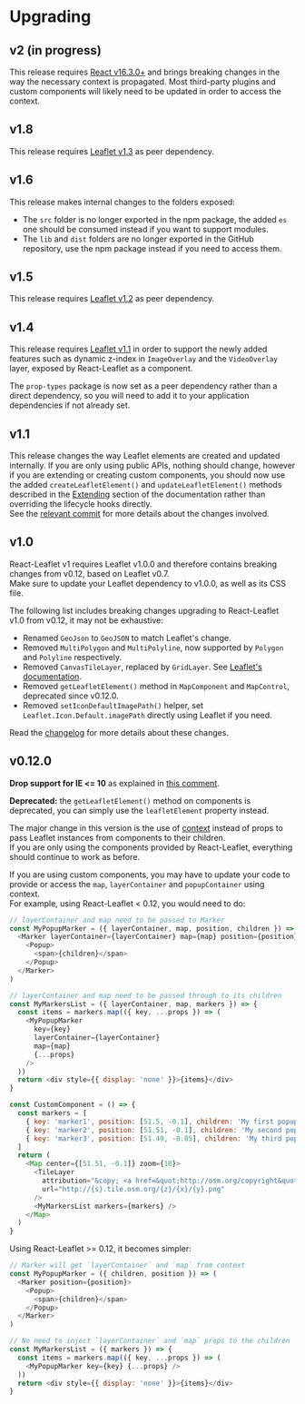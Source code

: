 # Upgrading

## v2 (in progress)

This release requires [React v16.3.0+](https://reactjs.org/blog/2018/03/29/react-v-16-3.html) and brings breaking changes in the way the necessary context is propagated. Most third-party plugins and custom components will likely need to be updated in order to access the context.

## v1.8

This release requires
[Leaflet v1.3](http://leafletjs.com/2018/01/15/leaflet-1.3.0.html) as peer
dependency.

## v1.6

This release makes internal changes to the folders exposed:

* The `src` folder is no longer exported in the npm package, the added `es` one
  should be consumed instead if you want to support modules.
* The `lib` and `dist` folders are no longer exported in the GitHub repository,
  use the npm package instead if you need to access them.

## v1.5

This release requires
[Leaflet v1.2](http://leafletjs.com/2017/08/08/leaflet-1.2.0.html) as peer
dependency.

## v1.4

This release requires
[Leaflet v1.1](http://leafletjs.com/2017/06/27/leaflet-1.1.0.html) in order to
support the newly added features such as dynamic z-index in `ImageOverlay` and
the `VideoOverlay` layer, exposed by React-Leaflet as a component.

The `prop-types` package is now set as a peer dependency rather than a direct
dependency, so you will need to add it to your application dependencies if not
already set.

## v1.1

This release changes the way Leaflet elements are created and updated
internally. If you are only using public APIs, nothing should change, however if
you are extending or creating custom components, you should now use the added
`createLeafletElement()` and `updateLeafletElement()` methods described in the
[Extending](https://github.com/PaulLeCam/react-leaflet/blob/master/docs/Extending.md#extending)
section of the documentation rather than overriding the lifecycle hooks
directly.\
See the [relevant commit](https://github.com/PaulLeCam/react-leaflet/commit/b42026f9dc93be45f0b8ffc6638a9d3824751091)
for more details about the changes involved.

## v1.0

React-Leaflet v1 requires Leaflet v1.0.0 and therefore contains breaking changes
from v0.12, based on Leaflet v0.7.\
Make sure to update your Leaflet dependency to v1.0.0, as well as its CSS file.

The following list includes breaking changes upgrading to React-Leaflet v1.0
from v0.12, it may not be exhaustive:

* Renamed `GeoJson` to `GeoJSON` to match Leaflet's change.
* Removed `MultiPolygon` and `MultiPolyline`, now supported by `Polygon` and
  `Polyline` respectively.
* Removed `CanvasTileLayer`, replaced by `GridLayer`. See
  [Leaflet's documentation](http://leafletjs.com/reference-1.0.0.html#gridlayer).
* Removed `getLeafletElement()` method in `MapComponent` and `MapControl`,
  deprecated since v0.12.0.
* Removed `setIconDefaultImagePath()` helper, set
  `Leaflet.Icon.Default.imagePath` directly using Leaflet if you need.

Read the [changelog](CHANGELOG.md) for more details about these changes.

## v0.12.0

**Drop support for IE <= 10** as explained in
[this comment](https://github.com/PaulLeCam/react-leaflet/issues/215#issuecomment-243996907).

**Deprecated:** the `getLeafletElement()` method on components is deprecated,
you can simply use the `leafletElement` property instead.

The major change in this version is the use of
[context](https://facebook.github.io/react/docs/context.html) instead of props
to pass Leaflet instances from components to their children.\
If you are only using the components provided by React-Leaflet, everything should
continue to work as before.

If you are using custom components, you may have to update your code to provide
or access the `map`, `layerContainer` and `popupContainer` using context.\
For example, using React-Leaflet < 0.12, you would need to do:

```js
// layerContainer and map need to be passed to Marker
const MyPopupMarker = ({ layerContainer, map, position, children }) => (
  <Marker layerContainer={layerContainer} map={map} position={position}>
    <Popup>
      <span>{children}</span>
    </Popup>
  </Marker>
)

// layerContainer and map need to be passed through to its children
const MyMarkersList = ({ layerContainer, map, markers }) => {
  const items = markers.map(({ key, ...props }) => (
    <MyPopupMarker
      key={key}
      layerContainer={layerContainer}
      map={map}
      {...props}
    />
  ))
  return <div style={{ display: 'none' }}>{items}</div>
}

const CustomComponent = () => {
  const markers = [
    { key: 'marker1', position: [51.5, -0.1], children: 'My first popup' },
    { key: 'marker2', position: [51.51, -0.1], children: 'My second popup' },
    { key: 'marker3', position: [51.49, -0.05], children: 'My third popup' },
  ]
  return (
    <Map center={[51.51, -0.1]} zoom={10}>
      <TileLayer
        attribution="&copy; <a href=&quot;http://osm.org/copyright&quot;>OpenStreetMap</a> contributors"
        url="http://{s}.tile.osm.org/{z}/{x}/{y}.png"
      />
      <MyMarkersList markers={markers} />
    </Map>
  )
}
```

Using React-Leaflet >= 0.12, it becomes simpler:

```js
// Marker will get `layerContainer` and `map` from context
const MyPopupMarker = ({ children, position }) => (
  <Marker position={position}>
    <Popup>
      <span>{children}</span>
    </Popup>
  </Marker>
)

// No need to inject `layerContainer` and `map` props to the children
const MyMarkersList = ({ markers }) => {
  const items = markers.map(({ key, ...props }) => (
    <MyPopupMarker key={key} {...props} />
  ))
  return <div style={{ display: 'none' }}>{items}</div>
}
```
